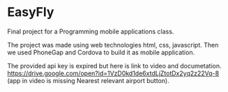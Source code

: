 # EasyFly
Final project for a Programming mobile applications class.

The project was made using web technologies html, css, javascript. Then we used PhoneGap and Cordova to build it as mobile application.

The provided api key is expired but here is link to video and documetation. https://drive.google.com/open?id=1VzD0kd1de6xtdLjZtotDx2yq2z22Vq-8 (app in video is missing Nearest relevant airport button).
